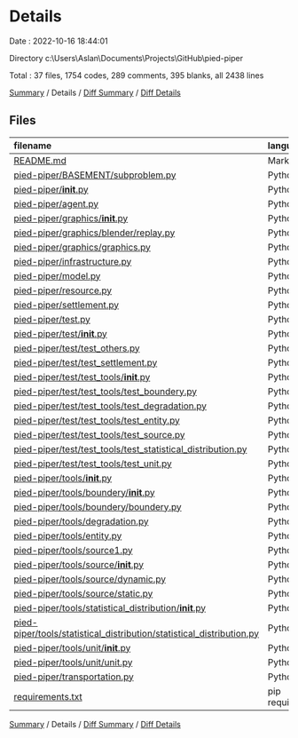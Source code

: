 # Details

Date : 2022-10-16 18:44:01

Directory c:\\Users\\Aslan\\Documents\\Projects\\GitHub\\pied-piper

Total : 37 files,  1754 codes, 289 comments, 395 blanks, all 2438 lines

[Summary](results.md) / Details / [Diff Summary](diff.md) / [Diff Details](diff-details.md)

## Files
| filename | language | code | comment | blank | total |
| :--- | :--- | ---: | ---: | ---: | ---: |
| [README.md](/README.md) | Markdown | 6 | 0 | 6 | 12 |
| [pied-piper/BASEMENT/subproblem.py](/pied-piper/BASEMENT/subproblem.py) | Python | 231 | 12 | 34 | 277 |
| [pied-piper/__init__.py](/pied-piper/__init__.py) | Python | 0 | 0 | 1 | 1 |
| [pied-piper/agent.py](/pied-piper/agent.py) | Python | 78 | 23 | 16 | 117 |
| [pied-piper/graphics/__init__.py](/pied-piper/graphics/__init__.py) | Python | 0 | 0 | 1 | 1 |
| [pied-piper/graphics/blender/replay.py](/pied-piper/graphics/blender/replay.py) | Python | 46 | 7 | 22 | 75 |
| [pied-piper/graphics/graphics.py](/pied-piper/graphics/graphics.py) | Python | 0 | 0 | 1 | 1 |
| [pied-piper/infrastructure.py](/pied-piper/infrastructure.py) | Python | 87 | 3 | 11 | 101 |
| [pied-piper/model.py](/pied-piper/model.py) | Python | 133 | 8 | 17 | 158 |
| [pied-piper/resource.py](/pied-piper/resource.py) | Python | 72 | 13 | 14 | 99 |
| [pied-piper/settlement.py](/pied-piper/settlement.py) | Python | 89 | 28 | 16 | 133 |
| [pied-piper/test.py](/pied-piper/test.py) | Python | 6 | 0 | 4 | 10 |
| [pied-piper/test/__init__.py](/pied-piper/test/__init__.py) | Python | 0 | 0 | 1 | 1 |
| [pied-piper/test/test_others.py](/pied-piper/test/test_others.py) | Python | 93 | 6 | 24 | 123 |
| [pied-piper/test/test_settlement.py](/pied-piper/test/test_settlement.py) | Python | 133 | 0 | 9 | 142 |
| [pied-piper/test/test_tools/__init__.py](/pied-piper/test/test_tools/__init__.py) | Python | 0 | 0 | 1 | 1 |
| [pied-piper/test/test_tools/test_boundery.py](/pied-piper/test/test_tools/test_boundery.py) | Python | 14 | 1 | 7 | 22 |
| [pied-piper/test/test_tools/test_degradation.py](/pied-piper/test/test_tools/test_degradation.py) | Python | 48 | 0 | 5 | 53 |
| [pied-piper/test/test_tools/test_entity.py](/pied-piper/test/test_tools/test_entity.py) | Python | 8 | 0 | 3 | 11 |
| [pied-piper/test/test_tools/test_source.py](/pied-piper/test/test_tools/test_source.py) | Python | 38 | 0 | 8 | 46 |
| [pied-piper/test/test_tools/test_statistical_distribution.py](/pied-piper/test/test_tools/test_statistical_distribution.py) | Python | 39 | 0 | 9 | 48 |
| [pied-piper/test/test_tools/test_unit.py](/pied-piper/test/test_tools/test_unit.py) | Python | 41 | 0 | 10 | 51 |
| [pied-piper/tools/__init__.py](/pied-piper/tools/__init__.py) | Python | 5 | 2 | 0 | 7 |
| [pied-piper/tools/boundery/__init__.py](/pied-piper/tools/boundery/__init__.py) | Python | 1 | 0 | 0 | 1 |
| [pied-piper/tools/boundery/boundery.py](/pied-piper/tools/boundery/boundery.py) | Python | 31 | 10 | 14 | 55 |
| [pied-piper/tools/degradation.py](/pied-piper/tools/degradation.py) | Python | 89 | 53 | 24 | 166 |
| [pied-piper/tools/entity.py](/pied-piper/tools/entity.py) | Python | 36 | 8 | 8 | 52 |
| [pied-piper/tools/source1.py](/pied-piper/tools/source1.py) | Python | 61 | 30 | 29 | 120 |
| [pied-piper/tools/source/__init__.py](/pied-piper/tools/source/__init__.py) | Python | 2 | 0 | 0 | 2 |
| [pied-piper/tools/source/dynamic.py](/pied-piper/tools/source/dynamic.py) | Python | 33 | 16 | 14 | 63 |
| [pied-piper/tools/source/static.py](/pied-piper/tools/source/static.py) | Python | 41 | 15 | 15 | 71 |
| [pied-piper/tools/statistical_distribution/__init__.py](/pied-piper/tools/statistical_distribution/__init__.py) | Python | 1 | 0 | 0 | 1 |
| [pied-piper/tools/statistical_distribution/statistical_distribution.py](/pied-piper/tools/statistical_distribution/statistical_distribution.py) | Python | 57 | 6 | 18 | 81 |
| [pied-piper/tools/unit/__init__.py](/pied-piper/tools/unit/__init__.py) | Python | 1 | 0 | 0 | 1 |
| [pied-piper/tools/unit/unit.py](/pied-piper/tools/unit/unit.py) | Python | 143 | 39 | 35 | 217 |
| [pied-piper/transportation.py](/pied-piper/transportation.py) | Python | 80 | 9 | 17 | 106 |
| [requirements.txt](/requirements.txt) | pip requirements | 11 | 0 | 1 | 12 |

[Summary](results.md) / Details / [Diff Summary](diff.md) / [Diff Details](diff-details.md)